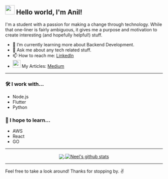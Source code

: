 ##  <img src="https://raw.githubusercontent.com/MartinHeinz/MartinHeinz/master/wave.gif" width="30px"> Hello world, I'm Anil!

I'm a student with a passion for making a change through technology. While that one-liner is fairly ambiguous, it gives me a purpose and motivation to create interesting (and hopefully helpful!) stuff.

- 🌱 I’m currently learning more about Backend Development.
- 💬 Ask me about any tech related stuff.
- 📫 How to reach me: [LinkedIn](https://www.linkedin.com/in/anil-pandey-071999/)
- <img width="25px" src="https://img.icons8.com/nolan/64/medium-new.png"/> My Articles: [Medium](https://medium.com/@anilpandey071999)

---

### 🛠 I work with...

- Node.js
- Flutter
- Python

### 💭 I hope to learn...
- AWS
- React
- GO

---
<div align="center">
<a href="https://github.com/anilpandey071999">
  <img align="center" src="https://github-readme-stats.vercel.app/api/top-langs/?username=anilpandey071999&theme=light&layout=compact&exclude_repo=colordetection" />
</a>
<a href="https://github.com/anilpandey071999">
 <img align="center" src="https://github-readme-stats.vercel.app/api?username=anilpandey071999&show_icons=true&theme=light&line_height=20" alt="Neel's github stats"/>
</a>
  
</div>

---
Feel free to take a look around! Thanks for stopping by. ✌️
   

